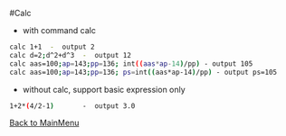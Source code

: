 
#Calc
   * with command calc
   ~~~bash
   calc 1+1  -  output 2
   calc d=2;d^2+d^3  -  output 12
   calc aas=100;ap=143;pp=136; int((aas*ap-14)/pp) - output 105
   calc aas=100;ap=143;pp=136; ps=int((aas*ap-14)/pp) - output ps=105
   ~~~
   
   * without calc, support basic expression only
   ~~~bash
   1+2*(4/2-1)       -  output 3.0
   ~~~
   [Back to MainMenu](/docs/helpmain.md)